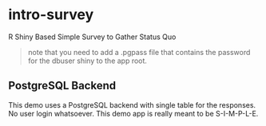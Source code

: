 # intro-survey
R Shiny Based Simple Survey to Gather Status Quo

>note that you need to add a .pgpass file that contains the password for the dbuser shiny to the app root. 

## PostgreSQL Backend

This demo uses a PostgreSQL backend with single table for the responses. No user login whatsoever. This demo app is really meant to be S-I-M-P-L-E.
